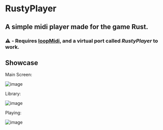 # RustyPlayer
A simple midi player made for the game Rust.
---
### ⚠️ - Requires [loopMidi,](https://www.tobias-erichsen.de/wp-content/uploads/2020/01/loopMIDISetup_1_0_16_27.zip) and a virtual port called ***RustyPlayer*** to work.

## Showcase
Main Screen:

![image](https://github.com/user-attachments/assets/acacf6b2-dcbc-4a6e-8b86-bbb65f779cc6)

Library:

![image](https://github.com/user-attachments/assets/aeb4f731-0b31-49b9-b7e1-976754131744)

Playing:

![image](https://github.com/user-attachments/assets/80ecf29e-e150-4c4b-81ad-6b12ff53266c)
